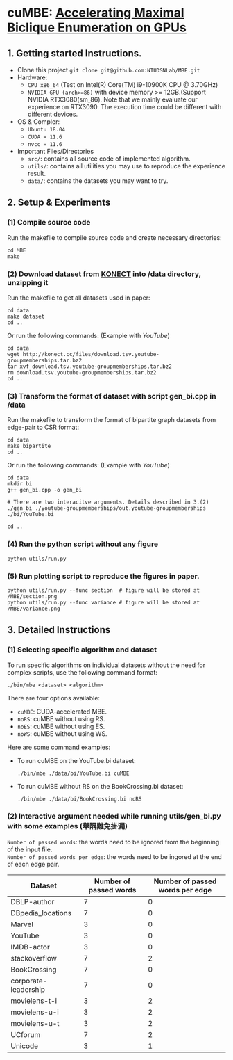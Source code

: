 # cuMBE: [Accelerating Maximal Biclique Enumeration on GPUs](https://scholar.google.com.tw/citations?user=4ypE90IAAAAJ&hl=zh-TW&oi=sra)

## 1. Getting started Instructions.
- Clone this project
`git clone git@github.com:NTUDSNLab/MBE.git`
- Hardware:
    - `CPU x86_64` (Test on Intel(R) Core(TM) i9-10900K CPU @ 3.70GHz)
    - `NVIDIA GPU (arch>=86)` with device memory >= 12GB.(Support NVIDIA RTX3080(sm_86). Note that we mainly evaluate our experience on RTX3090. The execution time could be different with different devices.
- OS & Compler:
    - `Ubuntu 18.04`
    - `CUDA = 11.6`
    - `nvcc = 11.6` 
- Important Files/Directories
    - `src/`: contains all source code of implemented algorithm.
    - `utils/`: contains all utilities you may use to reproduce the experience result.
    - `data/`: contains the datasets you may want to try.


## 2. Setup & Experiments

### (1) Compile source code
Run the makefile to compile source code and create necessary directories:
```
cd MBE
make
```

### (2) Download dataset from [KONECT](http://konect.cc/) into /data directory, unzipping it
Run the makefile to get all datasets used in paper:
```
cd data
make dataset
cd ..
```
Or run the following commands: (Example with *YouTube*)
```
cd data
wget http://konect.cc/files/download.tsv.youtube-groupmemberships.tar.bz2
tar xvf download.tsv.youtube-groupmemberships.tar.bz2
rm download.tsv.youtube-groupmemberships.tar.bz2
cd ..
```

### (3) Transform the format of dataset with script gen_bi.cpp in /data
Run the makefile to transform the format of bipartite graph datasets from edge-pair to CSR format:
```
cd data
make bipartite
cd ..
```
Or run the following commands: (Example with *YouTube*)
```
cd data
mkdir bi
g++ gen_bi.cpp -o gen_bi

# There are two interacitve arguments. Details described in 3.(2)
./gen_bi ./youtube-groupmemberships/out.youtube-groupmemberships ./bi/YouTube.bi

cd ..
```

### (4) Run the python script without any figure
```
python utils/run.py
```

### (5) Run plotting script to reproduce the figures in paper.
```
python utils/run.py --func section  # figure will be stored at /MBE/section.png
python utils/run.py --func variance # figure will be stored at /MBE/variance.png
```

## 3. Detailed Instructions

### (1) Selecting specific algorithm and dataset
To run specific algorithms on individual datasets without the need for complex scripts, use the following command format:
```
./bin/mbe <dataset> <algorithm>
```

There are four <algorithm> options available:
- `cuMBE`: CUDA-accelerated MBE.
- `noRS`: cuMBE without using RS.
- `noES`: cuMBE without using ES.
- `noWS`: cuMBE without using WS.

Here are some command examples:
- To run cuMBE on the YouTube.bi dataset:
   ```
   ./bin/mbe ./data/bi/YouTube.bi cuMBE
   ```
- To run cuMBE without RS on the BookCrossing.bi dataset:
   ```
   ./bin/mbe ./data/bi/BookCrossing.bi noRS
   ```

### (2) Interactive argument needed while running utils/gen_bi.py with some examples (舉隅難免掛漏)

`Number of passed words`: the words need to be ignored from the beginning of the input file.  
`Number of passed words per edge`: the words need to be ingored at the end of each edge pair.

| Dataset              | Number of passed words | Number of passed words per edge |
|----------------------|------------------------|---------------------------------|
| DBLP-author          | 7                      | 0                               |
| DBpedia_locations    | 7                      | 0                               |
| Marvel               | 3                      | 0                               |
| YouTube              | 3                      | 0                               |
| IMDB-actor           | 3                      | 0                               |
| stackoverflow        | 7                      | 2                               |
| BookCrossing         | 7                      | 0                               |
| corporate-leadership | 7                      | 0                               |
| movielens-t-i        | 3                      | 2                               |
| movielens-u-i        | 3                      | 2                               |
| movielens-u-t        | 3                      | 2                               |
| UCforum              | 7                      | 2                               |
| Unicode              | 3                      | 1                               |
